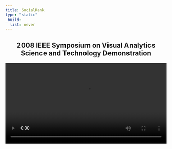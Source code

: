 ```yaml
---
title: SocialRank
type: "static"
_build:
  list: never
---
```


<div style="text-align: center">
  <h2>
    2008 IEEE Symposium on Visual Analytics Science and Technology Demonstration
  </h2>
</div>

<video src="https://storage.fleek-internal.com/diehl-team-bucket/videos/socialrank-desktop.m4v" width=100% controls>
